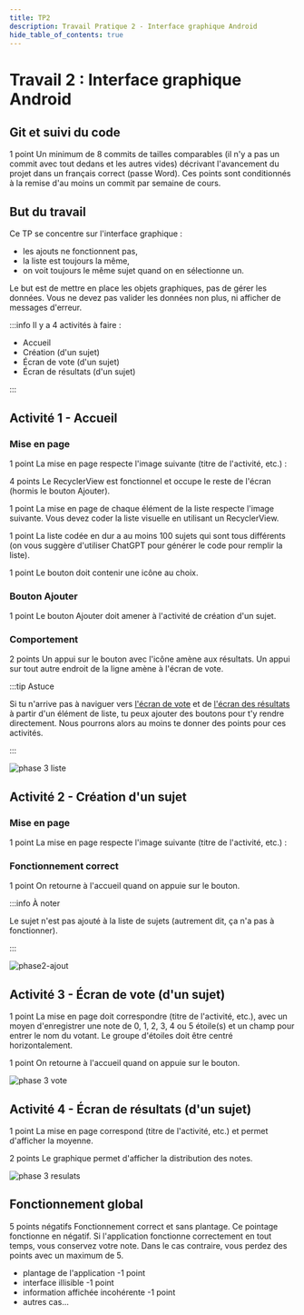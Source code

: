 ```yaml
---
title: TP2
description: Travail Pratique 2 - Interface graphique Android
hide_table_of_contents: true
---
```


# Travail 2 : Interface graphique Android

<Row>

<Column>

## Git et suivi du code

<Highlight color="tip">1 point</Highlight>
Un minimum de 8 commits de tailles comparables (il n'y a pas un commit avec tout dedans et les autres vides)
décrivant l'avancement du projet dans un français correct (passe Word).
Ces points sont conditionnés à la remise d'au moins un commit par semaine de cours.

</Column>

<Column>

## But du travail

Ce TP se concentre sur l'interface graphique :

- les ajouts ne fonctionnent pas,
- la liste est toujours la même,
- on voit toujours le même sujet quand on en sélectionne un.

Le but est de mettre en place les objets graphiques, pas de gérer les données.
Vous ne devez pas valider les données non plus, ni afficher de messages d'erreur.

</Column>

</Row>

:::info Il y a 4 activités à faire :

- Accueil
- Création (d'un sujet)
- Écran de vote (d'un sujet)
- Écran de résultats (d'un sujet)

:::

## Activité 1 - Accueil

<Row>

<Column size="9">

### Mise en page

&#8203;<Highlight color="tip">1 point</Highlight>
La mise en page respecte l'image suivante (titre de l'activité, etc.) :

&#8203;<Highlight color="tip">4 points</Highlight>
Le RecyclerView est fonctionnel et occupe le reste de l'écran (hormis le bouton Ajouter).

&#8203;<Highlight color="tip">1 point</Highlight>
La mise en page de chaque élément de la liste respecte l'image suivante. Vous devez coder la liste visuelle en utilisant un RecyclerView.

&#8203;<Highlight color="tip">1 point</Highlight>
La liste codée en dur a au moins 100 sujets qui sont tous différents (on vous suggère d'utiliser ChatGPT pour générer le code pour remplir la liste).

&#8203;<Highlight color="tip">1 point</Highlight>
Le bouton doit contenir une icône au choix.

### Bouton Ajouter

&#8203;<Highlight color="tip">1 point</Highlight>
Le bouton Ajouter doit amener à l'activité de création d'un sujet.

### Comportement

&#8203;<Highlight color="tip">2 points</Highlight>
Un appui sur le bouton avec l'icône amène aux résultats.
Un appui sur tout autre endroit de la ligne amène à l'écran de vote.

:::tip Astuce

Si tu n'arrive pas à naviguer vers [l'écran de vote](#activité-3---écran-de-vote-dun-sujet) et de [l'écran des résultats](#activité-4---écran-de-résultats-dun-sujet) à partir d'un élément de liste, tu peux ajouter des boutons pour t'y rendre directement. Nous pourrons alors au moins te donner des points pour ces activités.

:::

</Column>

<Column size="3">

![phase 3 liste](_02-tp2/ss-home.png)

</Column>

</Row>

## Activité 2 - Création d'un sujet

<Row>

<Column size="9">

### Mise en page

&#8203;<Highlight color="tip">1 point</Highlight> La mise en page respecte l'image suivante (titre de l'activité, etc.) :

### Fonctionnement correct

&#8203;<Highlight color="tip">1 point</Highlight> On retourne à l'accueil quand on appuie sur le bouton.

:::info À noter

Le sujet n'est pas ajouté à la liste de sujets (autrement dit, ça n'a pas à fonctionner).

:::

</Column>

<Column size="3">

![phase2-ajout](_02-tp2/ss-ajout-sujet.png)

</Column>

</Row>

## Activité 3 - Écran de vote (d'un sujet)

<Row>

<Column size="9">

&#8203;<Highlight color="tip">1 point</Highlight> La mise en page doit correspondre (titre de l'activité, etc.), avec
un moyen d'enregistrer une note de 0, 1, 2, 3, 4 ou 5 étoile(s) et un champ pour entrer le nom du votant. Le groupe d'étoiles doit être centré horizontalement.

&#8203;<Highlight color="tip">1 point</Highlight> On retourne à l'accueil quand on appuie sur le bouton.

</Column>

<Column size="3">

![phase 3 vote](_02-tp2/ss-vote.png)

</Column>

</Row>

## Activité 4 - Écran de résultats (d'un sujet)

<Row>

<Column size="9">

&#8203;<Highlight color="tip">1 point</Highlight>
La mise en page correspond (titre de l'activité, etc.) et permet d'afficher la moyenne.

&#8203;<Highlight color="tip">2 points</Highlight>
Le graphique permet d'afficher la distribution des notes.

</Column>

<Column size="3">

![phase 3 resulats](_02-tp2/ss-stats.png)

</Column>

</Row>

## Fonctionnement global

&#8203;<Highlight color="danger">5 points négatifs</Highlight> Fonctionnement correct et sans plantage. Ce pointage fonctionne en négatif. Si l'application fonctionne correctement en tout temps, vous conservez votre note. Dans le cas contraire, vous perdez des points avec un maximum de 5.

- plantage de l'application <Highlight color="danger">-1 point</Highlight>
- interface illisible <Highlight color="danger">-1 point</Highlight>
- information affichée incohérente <Highlight color="danger">-1 point</Highlight>
- autres cas...
